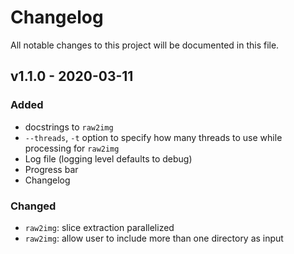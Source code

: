 # Changelog

All notable changes to this project will be documented in this file.

## v1.1.0 - 2020-03-11

### Added

- docstrings to `raw2img`
- `--threads`, `-t` option to specify how many threads to use while processing for `raw2img`
- Log file (logging level defaults to debug)
- Progress bar
- Changelog

### Changed

- `raw2img`: slice extraction parallelized
- `raw2img`: allow user to include more than one directory as input